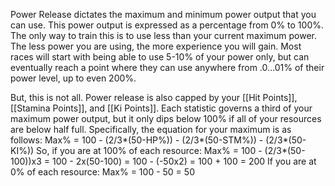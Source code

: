 Power Release dictates the maximum and minimum power output that you can use. This power output is expressed as a percentage from 0% to 100%. The only way to train this is to use less than your current maximum power. The less power you are using, the more experience you will gain. Most races will start with being able to use 5-10% of your power only, but can eventually reach a point where they can use anywhere from .0...01% of their power level, up to even 200%. 

But, this is not all. Power release is also capped by your [[Hit Points]], [[Stamina Points]], and [[Ki Points]]. Each statistic governs a third of your maximum power output, but it only dips below 100% if all of your resources are below half full. Specifically, the equation for your maximum is as follows:
Max% = 100 - (2/3*(50-HP%)) - (2/3*(50-STM%)) - (2/3*(50-KI%))
So, if you are at 100% of each resource:
Max% 
= 100 - (2/3*(50-100))x3
= 100 - 2x(50-100) 
= 100 - (-50x2) 
= 100 + 100 
= 200
If you are at 0% of each resource:
Max% = 100 - 50 = 50